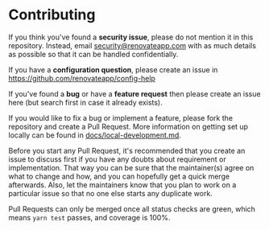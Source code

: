 # Contributing

If you think you've found a **security issue**, please do not mention it in this repository. Instead, email security@renovateapp.com with as much details as possible so that it can be handled confidentially.

If you have a **configuration question**, please create an issue in https://github.com/renovateapp/config-help

If you've found a **bug** or have a **feature request** then please create an issue here (but search first in case it already exists).

If you would like to fix a bug or implement a feature, please fork the repository and create a Pull Request. More information on getting set up locally can be found in [docs/local-development.md](https://github.com/renovateapp/renovate/blob/master/docs/local-development.md).

Before you start any Pull Request, it's recommended that you create an issue to discuss
first if you have any doubts about requirement or implementation. That way you can be sure that the maintainer(s)
agree on what to change and how, and you can hopefully get a quick merge
afterwards. Also, let the maintainers know that you plan to work on a particular issue so that no one else starts any duplicate work.

Pull Requests can only be merged once all status checks are green, which means `yarn test` passes, and coverage is 100%.
